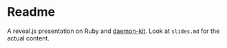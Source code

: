 # Readme

A reveal.js presentation on Ruby and [daemon-kit](https://github.com/kennethkalmer/daemon-kit). Look at `slides.md` for the actual content.
